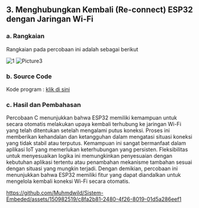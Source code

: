 ## 3.  Menghubungkan Kembali (Re-connect) ESP32 dengan Jaringan Wi-Fi

### a. Rangkaian 
Rangkaian pada percobaan ini adalah sebagai berikut

![1](https://github.com/Muhmdwild/Sistem-Embeded/assets/150982519/42b2f227-052c-4dce-8b15-0e4c196ddd33)
![Picture3](https://github.com/Muhmdwild/Sistem-Embeded/assets/150982519/0caae02b-3733-4d21-9b9b-4e8075f76b0b)


### b. Source Code
Kode program : <a href="C.%20Reconnect/reconnect/reconnect.ino">klik di sini</a>

### c. Hasil dan Pembahasan
Percobaan C menunjukkan bahwa ESP32 memiliki kemampuan untuk secara otomatis melakukan upaya kembali terhubung ke jaringan Wi-Fi yang telah ditentukan setelah mengalami putus koneksi. Proses ini memberikan kehandalan dan ketangguhan dalam mengatasi situasi koneksi yang tidak stabil atau terputus. Kemampuan ini sangat bermanfaat dalam aplikasi IoT yang memerlukan keterhubungan yang persisten. Fleksibilitas untuk menyesuaikan logika ini memungkinkan penyesuaian dengan kebutuhan aplikasi tertentu atau penambahan mekanisme tambahan sesuai dengan situasi yang mungkin terjadi. Dengan demikian, percobaan ini menunjukkan bahwa ESP32 memiliki fitur yang dapat diandalkan untuk mengelola kembali koneksi Wi-Fi secara otomatis.


https://github.com/Muhmdwild/Sistem-Embeded/assets/150982519/c8fa2b81-2480-4f26-8019-01d5a286eef1

